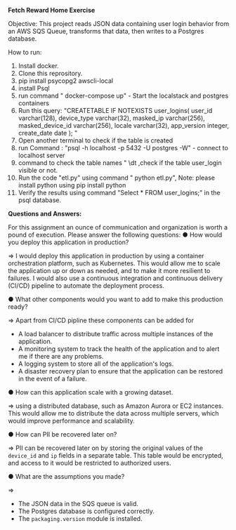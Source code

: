 **Fetch Reward Home Exercise**

Objective: This project reads JSON data containing user login behavior from an AWS SQS Queue, transforms that data, then writes to a Postgres database.

How to run: 

1. Install docker.
2. Clone this reprository.
3. pip install psycopg2 awscli-local
4. install Psql
5. run command " docker-compose up" - Start the localstack and postgres containers
6. Run this query: "CREATETABLE IF NOTEXISTS user_logins(
   user_id varchar(128),
   device_type varchar(32),
   masked_ip varchar(256),
   masked_device_id varchar(256),
   locale varchar(32),
   app_version integer,
   create_date date
   ); "
7. Open another terminal to check if the table is created
8. run Command : "psql -h localhost -p 5432 -U postgres -W" - connect to localhost server
9. command to check the table names " \dt ,check if the table user_login visible or not.
10. Run the code "etl.py" using command " python etl.py", Note: please install python using pip install python
11. Verify the results using command "Select * FROM user_logins;" in the psql database.

**Questions and Answers:**


For this assignment an ounce of communication and organization is worth a pound of execution.
Please answer the following questions:
● How would you deploy this application in production?

=> I would deploy this application in production by using a container orchestration platform, such as Kubernetes. This would allow me to scale the application up or down as needed, and to make it more resilient to failures. I would also use a continuous integration and continuous delivery (CI/CD) pipeline to automate the deployment process.


● What other components would you want to add to make this production ready?

=> Apart from CI/CD pipline these components can be added for 

* A load balancer to distribute traffic across multiple instances of the application.
* A monitoring system to track the health of the application and to alert me if there are any problems.
* A logging system to store all of the application's logs.
* A disaster recovery plan to ensure that the application can be restored in the event of a failure.


● How can this application scale with a growing dataset.

=> using a distributed database, such as Amazon Aurora or EC2 instances. This would allow me to distribute the data across multiple servers, which would improve performance and scalability.

● How can PII be recovered later on?

=> PII can be recovered later on by storing the original values of the `device_id` and `ip` fields in a separate table. This table would be encrypted, and access to it would be restricted to authorized users.

● What are the assumptions you made?

=> 

* The JSON data in the SQS queue is valid.
* The Postgres database is configured correctly.
* The `packaging.version` module is installed.
